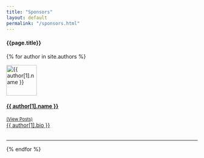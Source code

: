 ```yaml
---
title: "Sponsors"
layout: default
permalink: "/sponsors.html"
---
```



<div class="container">
<h4 class="font-weight-bold spanborder"><span>{{page.title}}</span></h4>
    <div class="row gap-y listrecent listrecent listauthor">
    {% for author in site.authors %}
        <div class="col-lg-6 mb-4">
            <!--Heart Icon-->
            <p class="subtitle has-text-centered">
                <span class="icon is-large gh-sponsor"><i class="fas fa-heart fa-2x"></i></span>
            </p>
            <div class="p-4 border rounded">
            <div class="row">
            <div class="col-md-3 mb-4 mb-md-0"><img alt="{{ author[1].name }}" src="{{site.baseurl}}/{{ author[1].avatar }}" class="rounded-circle" height="80" width="80"></div>
            <div class="col-md-9">
            <a href="{{site.baseurl}}/author-{{ author[1].name | slugify }}">
            <h4 class="text-dark mb-0"> {{ author[1].name }} </h4>
            <small class="d-inline-block mt-1 mb-3 font-weight-normal">(View Posts)</small>
            <div class="excerpt">{{ author[1].bio }}</div>
            </a>
            <div class="icon-block mt-3 d-flex justify-content-between">  
            <div>
            <a target="_blank" href="{{ author[1].twitter }}"><i class="fab fa-twitter text-muted" aria-hidden="true"></i></a>  &nbsp;
            <a target="_blank" href="{{ author[1].site }}"><i class="fa fa-globe text-muted" aria-hidden="true"></i></a> &nbsp;
            </div>
            </div>
            </div>
            </div>
            </div>
        </div>
        <!--Line after Author-->
        <div class="column is-12">
            <hr />
        </div>        
    {% endfor %}
    </div>
</div>
